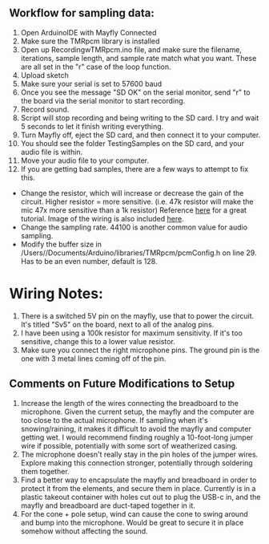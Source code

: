 ## Workflow for sampling data:
1. Open ArduinoIDE with Mayfly Connected
2. Make sure the TMRpcm library is installed
3. Open up RecordingwTMRpcm.ino file, and make sure the filename, iterations, sample length, and sample rate match what you want. These are all set in the "r" case of the loop function. 
4. Upload sketch
5. Make sure your serial is set to 57600 baud
6. Once you see the message "SD OK" on the serial monitor, send "r" to the board via the serial monitor to start recording.
7. Record sound.
8. Script will stop recording and being writing to the SD card. I try and wait 5 seconds to let it finish writing everything. 
9. Turn Mayfly off, eject the SD card, and then connect it to your computer.
10. You should see the folder TestingSamples on the SD card, and your audio file is within.
11. Move your audio file to your computer.
12. If you are getting bad samples, there are a few ways to attempt to fix this.
  * Change the resistor, which will increase or decrease the gain of the circuit. Higher resistor = more sensitive. (i.e. 47k resistor will make the mic 47x more sensitive than a 1k resistor) Reference [here](https://www.circuitbasics.com/how-to-use-microphones-on-the-arduino/) for a great tutorial. Image of the wiring is also included [here](MicrophoneWiring.png).
  * Change the sampling rate. 44100 is another common value for audio sampling.
  *  Modify the buffer size in /Users/<your-username>/Documents/Arduino/libraries/TMRpcm/pcmConfig.h on line 29. Has to be an even number, default is 128.

# Wiring Notes:
1. There is a switched 5V pin on the mayfly, use that to power the circuit. It's titled "Sv5" on the board, next to all of the analog pins.
2. I have been using a 100k resistor for maximum sensitivity. If it's too sensitive, change this to a lower value resistor.
3. Make sure you connect the right microphone pins. The ground pin is the one with 3 metal lines coming off of the pin. 

## Comments on Future Modifications to Setup
1. Increase the length of the wires connecting the breadboard to the microphone. Given the current setup, the mayfly and the computer are too close to the actual microphone. If sampling when it's snowing/raining, it makes it difficult to avoid the mayfly and computer getting wet. I would recommend finding roughly a 10-foot-long jumper wire if possible, potentially with some sort of weatherized casing.
2. The microphone doesn't really stay in the pin holes of the jumper wires. Explore making this connection stronger, potentially through  soldering them together.
3. Find a better way to encapsulate the mayfly and breadboard in order to protect it from the elements, and secure them in place. Currently is in a plastic takeout container with holes cut out to plug the USB-c in, and the mayfly and breadboard are duct-taped together in it.
4. For the cone + pole setup, wind can cause the cone to swing around and bump into the microphone. Would be great to secure it in place somehow without affecting the sound. 

